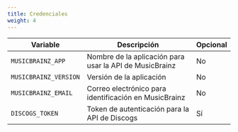 ```yaml
---
title: Credenciales
weight: 4
---
```


|Variable|Descripción|Opcional|
|---|---|---|
|`MUSICBRAINZ_APP`|Nombre de la aplicación para usar la API de MusicBrainz|No|
|`MUSICBRAINZ_VERSION`|Versión de la aplicación|No|
|`MUSICBRAINZ_EMAIL`|Correo electrónico para identificación en MusicBrainz|No|
|`DISCOGS_TOKEN`|Token de autenticación para la API de Discogs|Sí